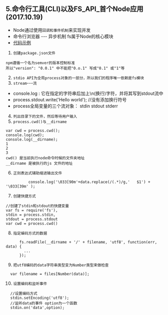 ## 5.命令行工具(CLI)以及FS_API_首个Node应用 (2017.10.19)
* Node通过使用`回调和事件机制`来实现并发
* 命令行浏览器 --- 异步机制  fs属于Node的核心模块
* [代码示例]()

1. `创建package.json文件`
```
npm遵循一个名为semver的版本控制标准
所以"version": "0.0.1" 中不能把"0.o.1" 写成"0.1" 或"1"等
```
2. `stdio API为全局process对象的一部分，所以我们的程序唯一依赖是fs模块`
3. `stream`---`流`
* console.log : 它在指定的字符串后加上\n(换行)字符，并将其写到stdout流中
* process.stdout.write('Hello world'); //没有添加换行符号
* process全局变量的三个流对象： stdin stdout stderr
4. `列出目录下的文件，然后等待用户输入`
5. `process.cwd()与__dirname`
```
var cwd = process.cwd();
console.log(cwd);
console.log(__dirname);
1
2
3
cwd() 是当前执行node命令时候的文件夹地址 
__dirname 是被执行的js 文件的地址
```
6. `正则表达式辅助缩进输出文件`
```
          console.log('\033[90m'+data.replace(/(.*)/g,'   $1') + '\033[39m' );
```
7. `创建快捷方式`
```
//创建了stdin和stdout的快捷变量
var fs = require('fs'),
stdin = process.stdin,
stdout = process.stdout
var cwd = process.cwd()
```
8. `指定编码方式的数据`
```
      fs.readFile(__dirname + '/' + filename, 'utf8', function(err, data) {
        ...
      });
```
9. `把utf8编码的data字符串类型变为Number类型来做检查`
```
  var filename = files[Number(data)];
```
10. `设置编码和监听事件`
```
  //设置编码方式
  stdin.setEncoding('utf8');
  //监听data的事件 option为一个函数
  stdin.on('data',option);
```